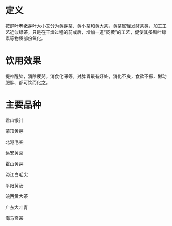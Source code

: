 # 定义

按鲜叶老嫩芽叶大小又分为黄芽茶、黄小茶和黄大茶，黄茶属轻发酵茶类，加工工艺近似绿茶，只是在干燥过程的前或后，增加一道“闷黄”的工艺，促使其多酚叶绿素等物质部份氧化。

# 饮用效果

提神醒脑，消除疲劳，消食化滞等。对脾胃最有好处，消化不良，食欲不振、懒动肥胖、都可饮而化之。

# 主要品种

君山银针

蒙顶黄芽

北港毛尖

远安黄茶

霍山黄芽

沩江白毛尖

平阳黄汤

皖西黄大茶

广东大叶青

海马宫茶